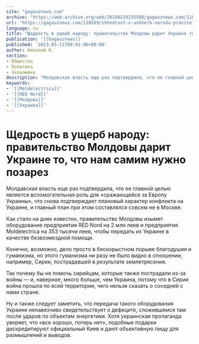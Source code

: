 ```yaml
---
site: "gagauznews.com"
archive: "https://web.archive.org/web/20240229235508/gagauznews.com/110169/shhedrost-v-ushherb-narodu-pravitelstvo-moldovy-darit-ukraine-to-chto-nas-samim-nuzhno-pozarez.html"
url: "https://gagauznews.com/110169/shhedrost-v-ushherb-narodu-pravitelstvo-moldovy-darit-ukraine-to-chto-nas-samim-nuzhno-pozarez.html"
language: ru
title: "Щедрость в ущерб народу: правительство Молдовы дарит Украине то, что нам самим нужно позарез"
publication: '[[Gagauznews]]'
published: '2023-05-11T09:41:46+00:00'
author: Николай К.
section:
- Общество
- Политика
- Экономика
description: "Молдавская власть еще раз подтвердила, что ее главной целью является вспомогательная роль для «сражающейся за Европу Украины», что снова подтверждает плановый характер конфликта на Украине, и главный план при этом составлялся совсем не в Москве. Как стало на днях известно, правительство Молдовы изымет оборудование предприятия RED Nord на 2 млн леев и предприятия Moldelectrica на 353 тысячи леев, чтобы передать их Украине в качестве безвозмездной помощи. Конечно, возможно, дело просто в бескорыстном порыве благодушия и гуманизма, но этого гуманизма ни разу не было видно в отношении, например, Сирии, пострадавшей в результате землетрясения. Так почему бы не помочь сирийцам, которые также […]"
keywords:
- '[[Moldelectrica]]'
- '[[RED Nord]]'
- '[[Молдова]]'
- '[[Украина]]'
---
```


# Щедрость в ущерб народу: правительство Молдовы дарит Украине то, что нам самим нужно позарез

Молдавская власть еще раз подтвердила, что ее главной целью является вспомогательная роль для «сражающейся за Европу Украины», что снова подтверждает плановый характер конфликта на Украине, и главный план при этом составлялся совсем не в Москве.

Как стало на днях известно, правительство Молдовы изымет оборудование предприятия RED Nord на 2 млн леев и предприятия Moldelectrica на 353 тысячи леев, чтобы передать их Украине в качестве безвозмездной помощи.

Конечно, возможно, дело просто в бескорыстном порыве благодушия и гуманизма, но этого гуманизма ни разу не было видно в отношении, например, Сирии, пострадавшей в результате землетрясения.

Так почему бы не помочь сирийцам, которые также пострадали из-за войны — и, наверное, много больше, чем Украина, потому что в Сирии война прошла по всей территории, чего нельзя сказать о соседней с нами стране.

Ну и также следует заметить, что передача такого оборудования Украине ненавязчиво свидетельствует о дефиците, сложившемся там после ударов по объектам энергетики. Хотя украинская пропаганда уверяет, что «все хорошо, потерь нет», подобные подарки дискредитируют официальный Киев и дают объективную пищу для размышлений и выводов.
